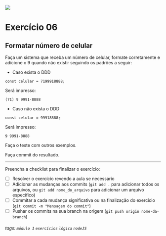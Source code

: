 ![](https://i.imgur.com/xG74tOh.png)

# Exercício 06

## Formatar número de celular

Faça um sistema que receba um número de celular, formate corretamente e adicione o 9 quando não existir seguindo os padrões a seguir:

-   Caso exista o DDD

```javascript=
const celular = 7199918888;
```

Será impresso:

```
(71) 9 9991-8888
```

-   Caso não exista o DDD

```javascript=
const celular = 99918888;
```

Será impresso:

```
9 9991-8888
```

Faça o teste com outros exemplos.

Faça commit do resultado.

---

Preencha a checklist para finalizar o exercício:

-   [ ] Resolver o exercício revendo a aula se necessário
-   [ ] Adicionar as mudanças aos commits (`git add .` para adicionar todos os arquivos, ou `git add nome_do_arquivo` para adicionar um arquivo específico)
-   [ ] Commitar a cada mudança significativa ou na finalização do exercício (`git commit -m "Mensagem do commit"`)
-   [ ] Pushar os commits na sua branch na origem (`git push origin nome-da-branch`)

###### tags: `módulo 1` `exercícios` `lógica` `nodeJS`
